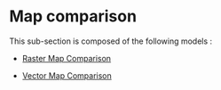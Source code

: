 # Map comparison

This sub-section is composed of the following models :

* [Raster Map Comparison](references#RasterMapComparison)

* [Vector Map Comparison](references#VectorMapComparison)

